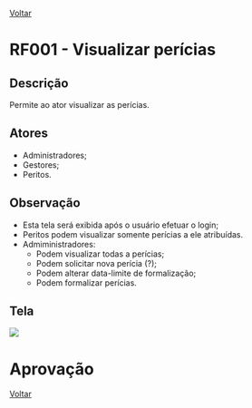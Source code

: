 [Voltar](../req_fun.md)

# RF001 - Visualizar perícias

## Descrição

Permite ao ator visualizar as perícias.

## Atores

- Administradores;
- Gestores;
- Peritos.

## Observação

- Esta tela será exibida após o usuário efetuar o login;
- Peritos podem visualizar somente perícias a ele atribuídas.
- Admiministradores:
  - Podem visualizar todas a perícias;
  - Podem solicitar nova perícia (?);
  - Podem alterar data-limite de formalização;
  - Podem formalizar perícias.

## Tela

[![](https://www.plantuml.com/plantuml/svg/xP3FQXH14CRl_HG5kGt4x0hn84l8cjLS4WsijoM7ehjCYksU7gfh0phEqtWG18zUlCwBMPsTu2A-W63r7EPNtrVKd_EYA5emgbiK_HZfp5LOCTu99kWTm2lqspl9kpPSv9W5ZZwyi7Vg1hSuUIhPSjjXBGWTmtmsSyeQ2Iw50mI26vBnksTqzuI11AvlhY-Tnquvjx3cefJmqBStz6wpyBNbIw5mjiwHFIiAjFa1ePkijwu_SatpTloPI7BJm6TecXKLBpn-7R_yphIxrkp14fNVMqUJB2gzyrba_5ODa_-A4ojDO6EnvZBHMb5tJx2q9Z_8oCrgp8-Vdu89Lrae0NTbb-0lFFs5kfpHR7vYNos76eS9Wy8Ac4ZtqbBv8SFaws7pU1POHeMLmdxgMrCs5_VajyUHYrOyFAHvIL0WeEAZzZhKi_vfUvCbOUHFLHd-uUt-RpUuP_O6TqvjA1Zr5m00)](https://www.plantuml.com/plantuml/svg/xP3FQXH14CRl_HG5kGt4x0hn84l8cjLS4WsijoM7ehjCYksU7gfh0phEqtWG18zUlCwBMPsTu2A-W63r7EPNtrVKd_EYA5emgbiK_HZfp5LOCTu99kWTm2lqspl9kpPSv9W5ZZwyi7Vg1hSuUIhPSjjXBGWTmtmsSyeQ2Iw50mI26vBnksTqzuI11AvlhY-Tnquvjx3cefJmqBStz6wpyBNbIw5mjiwHFIiAjFa1ePkijwu_SatpTloPI7BJm6TecXKLBpn-7R_yphIxrkp14fNVMqUJB2gzyrba_5ODa_-A4ojDO6EnvZBHMb5tJx2q9Z_8oCrgp8-Vdu89Lrae0NTbb-0lFFs5kfpHR7vYNos76eS9Wy8Ac4ZtqbBv8SFaws7pU1POHeMLmdxgMrCs5_VajyUHYrOyFAHvIL0WeEAZzZhKi_vfUvCbOUHFLHd-uUt-RpUuP_O6TqvjA1Zr5m00)

# Aprovação

[Voltar](../req_fun.md)
